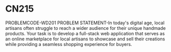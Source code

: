 # CN215
PROBLEMCODE-WD201
PROBLEM STATEMENT-In today's digital age, local artisans often struggle to reach a 
wider audience for their unique handmade products. Your task is
to develop a full-stack web application that serves as an online
marketplace for local artisans to showcase and sell their 
creations while providing a seamless shopping experience for buyers.
